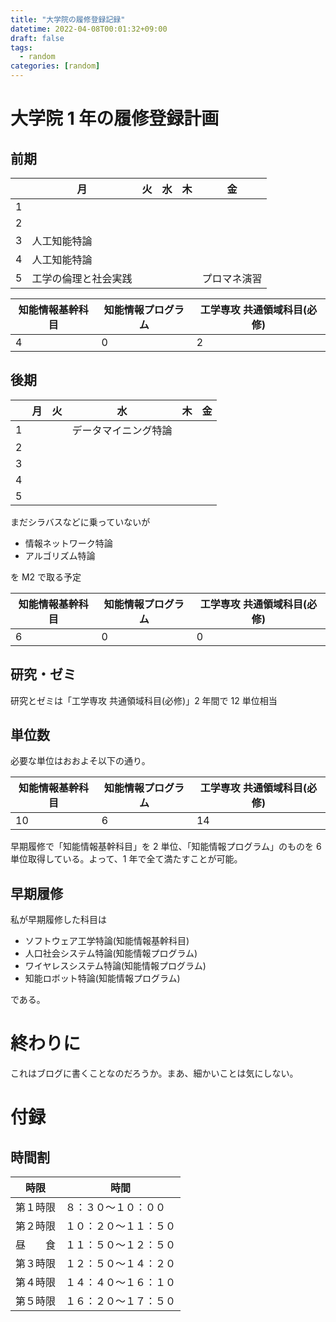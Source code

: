 ```yaml
---
title: "大学院の履修登録記録"
datetime: 2022-04-08T00:01:32+09:00
draft: false
tags:
  - random
categories: [random]
---
```


# 大学院 1 年の履修登録計画

## 前期

|     | 月                   | 火  | 水  | 木  | 金           |
| --- | -------------------- | --- | --- | --- | ------------ |
| 1   |                      |     |     |     |              |
| 2   |                      |     |     |     |              |
| 3   | 人工知能特論         |     |     |     |
| 4   | 人工知能特論         |     |     |     |              |
| 5   | 工学の倫理と社会実践 |     |     |     | プロマネ演習 |

| 知能情報基幹科目 | 知能情報プログラム | 工学専攻 共通領域科目(必修) |
| ---------------- | ------------------ | --------------------------- |
| 4                | 0                  | 2                           |

## 後期

|     | 月  | 火  | 水                   | 木  | 金  |
| --- | --- | --- | -------------------- | --- | --- |
| 1   |     |     | データマイニング特論 |     |     |
| 2   |     |     |                      |     |     |
| 3   |     |     |                      |     |     |
| 4   |     |     |                      |     |     |
| 5   |     |     |                      |     |     |

まだシラバスなどに乗っていないが

- 情報ネットワーク特論
- アルゴリズム特論

を M2 で取る予定

| 知能情報基幹科目 | 知能情報プログラム | 工学専攻 共通領域科目(必修) |
| ---------------- | ------------------ | --------------------------- |
| 6                | 0                  | 0                           |

## 研究・ゼミ

研究とゼミは「工学専攻 共通領域科目(必修)」2 年間で 12 単位相当

## 単位数

必要な単位はおおよそ以下の通り。

| 知能情報基幹科目 | 知能情報プログラム | 工学専攻 共通領域科目(必修) |
| ---------------- | ------------------ | --------------------------- |
| 10               | 6                  | 14                          |

早期履修で「知能情報基幹科目」を 2 単位、「知能情報プログラム」のものを 6 単位取得している。よって、1 年で全て満たすことが可能。

## 早期履修

私が早期履修した科目は

- ソフトウェア工学特論(知能情報基幹科目)
- 人口社会システム特論(知能情報プログラム)
- ワイヤレスシステム特論(知能情報プログラム)
- 知能ロボット特論(知能情報プログラム)

である。

# 終わりに

これはブログに書くことなのだろうか。まあ、細かいことは気にしない。

# 付録

## 時間割

| 時限     | 時間                   |
| -------- | ---------------------- |
| 第１時限 | ８：３０～１０：００   |
| 第２時限 | １０：２０～１１：５０ |
| 昼　　食 | １１：５０～１２：５０ |
| 第３時限 | １２：５０～１４：２０ |
| 第４時限 | １４：４０～１６：１０ |
| 第５時限 | １６：２０～１７：５０ |
